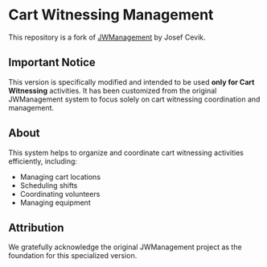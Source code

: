 # Cart Witnessing Management

This repository is a fork of [JWManagement](https://github.com/JosefCevik/JWManagement) by Josef Cevik.

## Important Notice
This version is specifically modified and intended to be used **only for Cart Witnessing** activities. It has been customized from the original JWManagement system to focus solely on cart witnessing coordination and management.

## About
This system helps to organize and coordinate cart witnessing activities efficiently, including:
- Managing cart locations
- Scheduling shifts
- Coordinating volunteers
- Managing equipment

## Attribution
We gratefully acknowledge the original JWManagement project as the foundation for this specialized version.
